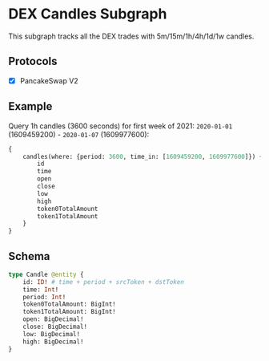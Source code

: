 # DEX Candles Subgraph

This subgraph tracks all the DEX trades with 5m/15m/1h/4h/1d/1w candles.

## Protocols

- [x] PancakeSwap V2

## Example

Query 1h candles (3600 seconds) for first week of 2021: `2020-01-01` (1609459200) - `2020-01-07` (1609977600):

```graphql
{
    candles(where: {period: 3600, time_in: [1609459200, 1609977600]}) {
        id
        time
        open
        close
        low
        high
        token0TotalAmount
        token1TotalAmount
    }
}
```

## Schema

```graphql
type Candle @entity {
    id: ID! # time + period + srcToken + dstToken
    time: Int!
    period: Int!
    token0TotalAmount: BigInt!
    token1TotalAmount: BigInt!
    open: BigDecimal!
    close: BigDecimal!
    low: BigDecimal!
    high: BigDecimal!
}
```
